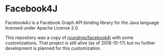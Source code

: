 # Facebook4J 

Facebook4J is a Facebook Graph API binding library for the Java language licensed under Apache License 2.0.

This repository was a copy of [roundrop/facebook4j](https://github.com/roundrop/facebook4j) with some customizations. That project is still alive (as of 2018-10-17) but no further development is planned for this customization.
